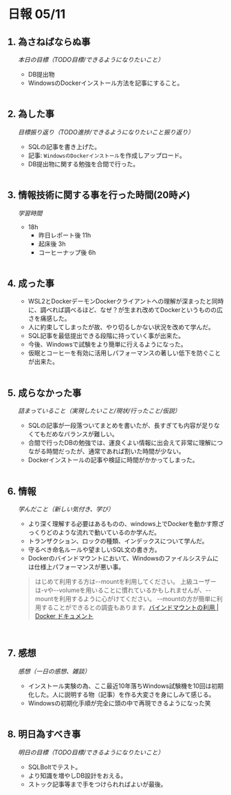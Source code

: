 # 日報 05/11


<ol>

## <li>為さねばならぬ事</li>

*本日の目標（TODO目標/できるようになりたいこと）*

  - DB提出物
  - WindowsのDockerインストール方法を記事にすること。

<br>

## <li>為した事</li>

*目標振り返り（TODO進捗/できるようになりたいこと振り返り）*

  - SQLの記事を書き上げた。
  - 記事: `WindowsのDockerインストール`を作成しアップロード。
  - DB提出物に関する勉強を合間で行った。

<br>


## <li>情報技術に関する事を行った時間(20時〆)</li>

*学習時間*

  - 18h
    - 昨日レポート後 11h
    - 起床後 3h
    - コーヒーナップ後 6h

<br>


## <li>成った事</li>

  - WSL2とDockerデーモンDockerクライアントへの理解が深まったと同時に、調べれば調べるほど、なぜ？が生まれ改めてDockerというものの広さを痛感した。
  - 人に約束してしまったが故、やり切るしかない状況を改めて学んだ。
  - SQL記事を最低提出できる段階に持っていく事が出来た。
  - 今後、Windowsで試験をより簡単に行えるようになった。
  - 仮眠とコーヒーを有効に活用しパフォーマンスの著しい低下を防ぐことが出来た。

<br>


## <li>成らなかった事</li>

*詰まっていること（実現したいこと/現状/行ったこと/仮説）*

  - SQLの記事が一段落ついてまとめを書いたが、長すぎても内容が足りなくてもだめなバランスが難しい。
  - 合間で行ったDBの勉強では、運良くよい情報に出会えて非常に理解につながる時間だったが、通常であれば割いた時間が少ない。
  - Dockerインストールの記事や検証に時間がかかってしまった。

<br>


## <li>情報</li>

*学んだこと（新しい気付き、学び）*

  - より深く理解する必要はあるものの、windows上でDockerを動かす際ざっくりどのような流れで動いているのか学んだ。
  - トランザクション、ロックの種類、インデックスについて学んだ。
  - 守るべき命名ルールや望ましいSQL文の書き方。
  - Dockerのバインドマウントにおいて、Windowsのファイルシステムには仕様上パフォーマンスが悪い事。
>はじめて利用する方は--mountを利用してください。 上級ユーザーは-vや--volumeを用いることに慣れているかもしれませんが、--mountを利用するように心がけてください。 --mountの方が簡単に利用することができるとの調査もあります。[バインドマウントの利用 | Docker ドキュメント](https://matsuand.github.io/docs.docker.jp.onthefly/storage/bind-mounts/)

<br>


## <li>感想</li>

*感想（一日の感想、雑談）*

  - インストール実験の為、ここ最近10年落ちWindows試験機を10回は初期化した。人に説明する物（記事）を作る大変さを身にしみて感じる。
  - Windowsの初期化手順が完全に頭の中で再現できるようになった笑

<br>


## <li>明日為すべき事</li>

*明日の目標（TODO目標/できるようになりたいこと）*

  - SQLBoltでテスト。
  - より知識を増やしDB設計をおえる。
  - ストック記事等まで手をつけられればよいが最後。

<!-- end -->

<br>

</ol>



